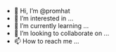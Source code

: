 - 👋 Hi, I’m @promhat
- 👀 I’m interested in ...
- 🌱 I’m currently learning ...
- 💞️ I’m looking to collaborate on ...
- 📫 How to reach me ...

<!---
promhat/promhat is a ✨ special ✨ repository because its `README.md` (this file) appears on your GitHub profile.
You can click the Preview link to take a look at your changes.
--->
